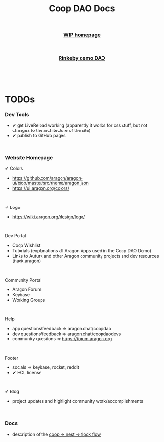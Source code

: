 <h1 align="center">
  Coop DAO Docs
</h1>
<br>
<h3 align="center">
  <a href='https://aragoncoop.github.io/coop-dao-docs/'>WIP homepage</a>
</h3> 
<br>
<h3 align="center">
  <a href='https://rinkeby.aragon.org/#/flight.aragonid.eth/0xd13a1c90050dca41082c830b94145b323791b320'>Rinkeby demo DAO</a>
</h3>

<br><br><br>

# TODOs

### Dev Tools 
- ✔ get LiveReload working (apparently it works for css stuff, but not changes to the architecture of the site)
- ✔ publish to GitHub pages

<br />

### Website Homepage 

✔ Colors
- https://github.com/aragon/aragon-ui/blob/master/src/theme/aragon.json
- https://ui.aragon.org/colors/

<br />

✔ Logo
- https://wiki.aragon.org/design/logo/

<br />

Dev Portal
- Coop Wishlist 
- Tutorials (explanations all Aragon Apps used in the Coop DAO Demo)
- Links to Auturk and other Aragon community projects and dev resources (hack.aragon)

<br />

Community Portal
- Aragon Forum
- Keybase
- Working Groups

<br />

Help
- app questions/feedback => aragon.chat/coopdao
- dev questions/feedback => aragon.chat/coopdaodevs
- community questions => https://forum.aragon.org 

<br />

Footer
- socials => keybase, rocket, reddit
- ✔ HCL license

<br />

✔ Blog
- project updates and highlight community work/accomplishments

<br />

### Docs 
- description of the [coop => nest => flock flow](https://www.reddit.com/r/daonuts/comments/ao5umv/why_weight_minrep_token_for_community_governance/em3vat7/)
